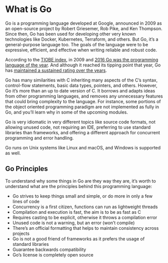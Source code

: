 # What is Go
Go is a programming language developed at Google, announced in 2009 as an open-source project by Robert Griesemer, Rob Pike, and Ken Thompson. Since then, Go has been used for developing other very known technologies like Docker, Kubernetes, Terraform, and others. But Go, it’s a general-purpose language too. The goals of the language were to be expressive, efficient, and effective when writing reliable and robust code.

According to the [TIOBE index](https://www.tiobe.com/tiobe-index/), in 2009 and [2016 Go was the programming language of the year](https://insights.dice.com/2017/01/10/go-tiobe-programming-language-2016/). And although it reached its tipping point that year, Go has [maintained a sustained rating over the years](https://www.tiobe.com/tiobe-index/go/). 

Go has many similarities with C inheriting many aspects of the C’s syntax, control-flow statements, basic data types, pointers, and others. However, Go it’s more than an up to date version of C. It borrows and adapts ideas from other programming languages, and removes any unnecessary features that could bring complexity to the language. For instance, some portions of the object oriented programming paradigm are not implemented as fully in Go, and you’ll learn why in some of the upcoming modules.

Go is very idiomatic in very different topics like source code formats, not allowing unused code, not requiring an IDE, preferring to use standard libraries than frameworks, and offering a different approach for concurrent programming and error handling.

Go runs on Unix systems like Linux and macOS, and Windows is supported as well.

## Go Principles

To understand why some things in Go are they way they are, it’s worth to understand what are the principles behind this programming language:

* Go strives to keep things small and simple, or do more in only a few lines of code
* Concurrency is a first citizen, functions can run as lightweight threads
* Compilation and execution is fast, the aim is to be as fast as C
* Requires casting to be explicit, otherwise it throws a compilation error
* Unused code is not a warning, but an error (won’t compile)
* There’s an official formatting that helps to maintain consistency across projects
* Go is not a good friend of frameworks as it prefers the usage of standard libraries
* Guarantee backwards compatibility
* Go’s license is completely open source
